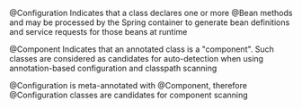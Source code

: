 @Configuration Indicates that a class declares one or more @Bean methods and may be processed by the Spring container to 
generate bean definitions and service requests for those beans at runtime

@Component Indicates that an annotated class is a "component". Such classes are considered as candidates for 
auto-detection when using annotation-based configuration and classpath scanning

@Configuration is meta-annotated with @Component, therefore @Configuration classes are candidates for component scanning
